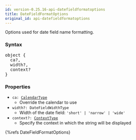 ```yaml
---
id: version-0.25.16-api-datefieldformatoptions
title: DateFieldFormatOptions
original_id: api-datefieldformatoptions
---
```


Options used for date field name formatting.

### Syntax

<pre class="syntax">
object {
  ca?,
  width?,
  context?
}
</pre>

### Properties

  - <code class="def">ca: <span>[CalendarType](api-calendartype.html)</span></code>
    - Override the calendar to use
  - <code class="def">width?: <span>DateFieldWidthType</span></code>
    - Width of the date field: `'short' | 'narrow' | 'wide'`
  - <code class="def">context?: <span>[ContextType](api-contexttype.html)</span></code>
    - Specify the context in which the string will be displayed

{%refs DateFieldFormatOptions}
